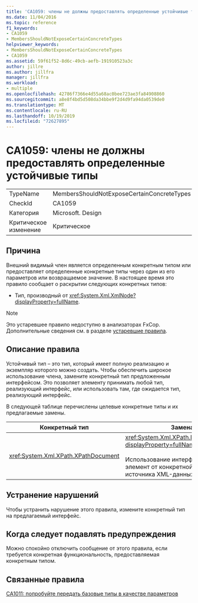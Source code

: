 ```yaml
---
title: 'CA1059: члены не должны предоставлять определенные устойчивые типы'
ms.date: 11/04/2016
ms.topic: reference
f1_keywords:
- CA1059
- MembersShouldNotExposeCertainConcreteTypes
helpviewer_keywords:
- MembersShouldNotExposeCertainConcreteTypes
- CA1059
ms.assetid: 59f61f52-8d6c-49cb-aefb-191910523a3c
author: jillre
ms.author: jillfra
manager: jillfra
ms.workload:
- multiple
ms.openlocfilehash: 42786f7366e4d55a68ac0bee723ae3fa84908860
ms.sourcegitcommit: a8e8f4bd5d508da34bbe9f2d4d9fa94da0539de0
ms.translationtype: MT
ms.contentlocale: ru-RU
ms.lasthandoff: 10/19/2019
ms.locfileid: "72627895"
---
```

# <a name="ca1059-members-should-not-expose-certain-concrete-types"></a>CA1059: члены не должны предоставлять определенные устойчивые типы

|||
|-|-|
|TypeName|MembersShouldNotExposeCertainConcreteTypes|
|CheckId|CA1059|
|Категория|Microsoft. Design|
|Критическое изменение|Критическое|

## <a name="cause"></a>Причина
Внешний видимый член является определенным конкретным типом или предоставляет определенные конкретные типы через один из его параметров или возвращаемое значение. В настоящее время это правило сообщает о раскрытии следующих конкретных типов:

- Тип, производный от <xref:System.Xml.XmlNode?displayProperty=fullName>.

> [!NOTE]
> Это устаревшее правило недоступно в анализаторах FxCop. Дополнительные сведения см. в разделе [устаревшие правила](fxcop-rule-port-status.md#deprecated-rules).

## <a name="rule-description"></a>Описание правила
Устойчивый тип – это тип, который имеет полную реализацию и экземпляр которого можно создать. Чтобы обеспечить широкое использование члена, замените конкретный тип предложенным интерфейсом. Это позволяет элементу принимать любой тип, реализующий интерфейс, или использовать там, где ожидается тип, реализующий интерфейс.

В следующей таблице перечислены целевые конкретные типы и их предлагаемые замены.

|Конкретный тип|Замена|
|-------------------|-----------------|
|<xref:System.Xml.XPath.XPathDocument>|<xref:System.Xml.XPath.IXPathNavigable?displayProperty=fullName><br /><br /> Использование интерфейса отделяет элемент от конкретной реализации источника XML-данных.|

## <a name="how-to-fix-violations"></a>Устранение нарушений
Чтобы устранить нарушение этого правила, измените конкретный тип на предлагаемый интерфейс.

## <a name="when-to-suppress-warnings"></a>Когда следует подавлять предупреждения
Можно спокойно отключить сообщение от этого правила, если требуется конкретная функциональность, предоставляемая конкретным типом.

## <a name="related-rules"></a>Связанные правила
[CA1011: попробуйте передать базовые типы в качестве параметров](../code-quality/ca1011.md)
